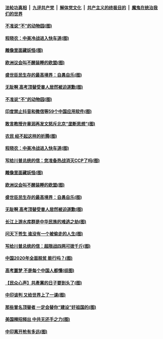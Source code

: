 

####  [法轮功真相](../../../../basic/blob/master/README.md?t=06301802) &nbsp;|&nbsp; [九评共产党](../../../../9ping.md/blob/master/README.md?t=06301802) &nbsp;|&nbsp; [解体党文化](../../../../jtdwh.md/blob/master/README.md?t=06301802)  &nbsp;|&nbsp; [共产主义的终极目的](../../../../gczydzjmd.md/blob/master/README.md?t=06301802) &nbsp;|&nbsp; [魔鬼在统治我们的世界](../../../../mgztzwmdsj.md/blob/master/README.md?t=06301802) 

#### [不准说“不”的动物园(图)](../pages/p4/938192.md?t=06301802) 

#### [程晓农：中美冷战进入快车道(图)](../pages/p4/938157.md?t=06301802) 

#### [雕像里面藏妖怪(图)](../pages/p4/937959.md?t=06301802) 

#### [欧洲议会叫不醒装睡的欧盟(图)](../pages/p4/938033.md?t=06301802) 

#### [盛世臣民生存的最高境界：自愚自乐(图)](../pages/p4/938023.md?t=06301802) 

#### [无耻啊 高考顶替受害人居然被迫道歉(图)](../pages/p4/938030.md?t=06301802) 

#### [不准说“不”的动物园(图)](../pages/p4/938192.md?t=06301802) 

#### [印度禁止抖音和微信等59个中国应用软件(图)](../pages/p4/938164.md?t=06301802) 

#### [敢言教授许章润再发文怒斥北京“垄断思想”(图)](../pages/p4/938162.md?t=06301802) 

#### [农民 经不起这样的折腾(图)](../pages/p4/938158.md?t=06301802) 

#### [程晓农：中美冷战进入快车道(图)](../pages/p4/938157.md?t=06301802) 

#### [写给川普总统的信：您准备热战消灭CCP了吗(图)](../pages/p4/938153.md?t=06301802) 

#### [雕像里面藏妖怪(图)](../pages/p4/937959.md?t=06301802) 

#### [欧洲议会叫不醒装睡的欧盟(图)](../pages/p4/938033.md?t=06301802) 

#### [盛世臣民生存的最高境界：自愚自乐(图)](../pages/p4/938023.md?t=06301802) 

#### [无耻啊 高考顶替受害人居然被迫道歉(图)](../pages/p4/938030.md?t=06301802) 

#### [长江上游水库群是中华民族的难逃之劫(图)](../pages/p4/938022.md?t=06301802) 

#### [问天下苍生 谁没有一个被偷走的人生(图)](../pages/p4/938026.md?t=06301802) 

#### [写给川普总统的信：超限战四两可拨千斤(图)](../pages/p4/938021.md?t=06301802) 

#### [中国2020年全面脱贫 能行吗？(图)](../pages/p4/937928.md?t=06301802) 

#### [高考噩梦 不是每个中国人都懂(组图)](../pages/p4/937927.md?t=06301802) 

#### [【民众心声】共產黨的日子要到头了(图)](../pages/p4/937474.md?t=06301802) 

#### [中印谈判 又给世界上了一课(图)](../pages/p4/937868.md?t=06301802) 

#### [那些冒名顶替者 一定会替你“建设”好祖国的(图)](../pages/p4/937925.md?t=06301802) 

#### [美国辣招频出 中共无还手之力(图)](../pages/p4/937916.md?t=06301802) 

#### [中印离开枪有多远(图)](../pages/p4/937913.md?t=06301802) 


